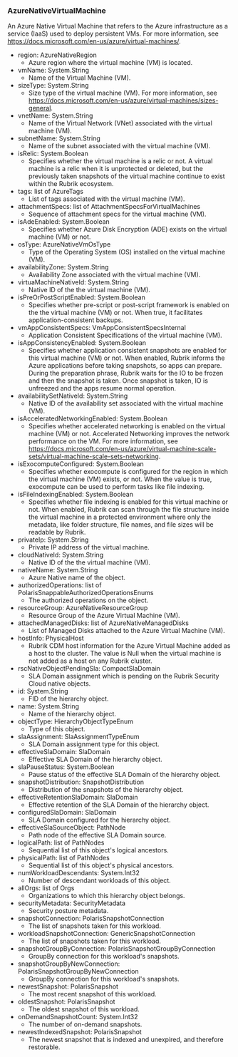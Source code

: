 ### AzureNativeVirtualMachine
An Azure Native Virtual Machine that refers to the Azure infrastructure as a service (IaaS) used to deploy persistent VMs. For more information, see https://docs.microsoft.com/en-us/azure/virtual-machines/.

- region: AzureNativeRegion
  - Azure region where the virtual machine (VM) is located.
- vmName: System.String
  - Name of the Virtual Machine (VM).
- sizeType: System.String
  - Size type of the virtual machine (VM). For more information, see https://docs.microsoft.com/en-us/azure/virtual-machines/sizes-general.
- vnetName: System.String
  - Name of the Virtual Network (VNet) associated with the virtual machine (VM).
- subnetName: System.String
  - Name of the subnet associated with the virtual machine (VM).
- isRelic: System.Boolean
  - Specifies whether the virtual machine is a relic or not. A virtual machine is a relic when it is unprotected or deleted, but the previously taken snapshots of the virtual machine continue to exist within the Rubrik ecosystem.
- tags: list of AzureTags
  - List of tags associated with the virtual machine (VM).
- attachmentSpecs: list of AttachmentSpecsForVirtualMachines
  - Sequence of attachment specs for the virtual machine (VM).
- isAdeEnabled: System.Boolean
  - Specifies whether Azure Disk Encryption (ADE) exists on the virtual machine (VM) or not.
- osType: AzureNativeVmOsType
  - Type of the Operating System (OS) installed on the virtual machine (VM).
- availabilityZone: System.String
  - Availability Zone associated with the virtual machine (VM).
- virtuaMachineNativeId: System.String
  - Native ID of the the virtual machine (VM).
- isPreOrPostScriptEnabled: System.Boolean
  - Specifies whether pre-script or post-script framework is enabled on the the virtual machine (VM) or not. When true, it facilitates application-consistent backups.
- vmAppConsistentSpecs: VmAppConsistentSpecsInternal
  - Application Consistent Specifications of the virtual machine (VM).
- isAppConsistencyEnabled: System.Boolean
  - Specifies whether application consistent snapshots are enabled for this virtual machine (VM) or not. When enabled, Rubrik informs the Azure applications before taking snapshots, so apps can prepare. During the preparation phrase, Rubrik waits for the IO to be frozen and then the snapshot is taken. Once snapshot is taken, IO is unfreezed and the apps resume normal operation.
- availabilitySetNativeId: System.String
  - Native ID of the availability set associated with the virtual machine (VM).
- isAcceleratedNetworkingEnabled: System.Boolean
  - Specifies whether accelerated networking is enabled on the virtual machine (VM) or not. Accelerated Networking improves the network performance on the VM. For more information, see https://docs.microsoft.com/en-us/azure/virtual-machine-scale-sets/virtual-machine-scale-sets-networking.
- isExocomputeConfigured: System.Boolean
  - Specifies whether exocompute is configured for the region in which the virtual machine (VM) exists, or not. When the value is true, exocompute can be used to perform tasks like file indexing.
- isFileIndexingEnabled: System.Boolean
  - Specifies whether file indexing is enabled for this virtual machine or not. When enabled, Rubrik can scan through the file structure inside the virtual machine in a protected environment where only the metadata, like folder structure, file names, and file sizes will be readable by Rubrik.
- privateIp: System.String
  - Private IP address of the virtual machine.
- cloudNativeId: System.String
  - Native ID of the the virtual machine (VM).
- nativeName: System.String
  - Azure Native name of the object.
- authorizedOperations: list of PolarisSnappableAuthorizedOperationsEnums
  - The authorized operations on the object.
- resourceGroup: AzureNativeResourceGroup
  - Resource Group of the Azure Virtual Machine (VM).
- attachedManagedDisks: list of AzureNativeManagedDisks
  - List of Managed Disks attached to the Azure Virtual Machine (VM).
- hostInfo: PhysicalHost
  - Rubrik CDM host information for the Azure Virtual Machine added as a host to the cluster. The value is Null when the virtual machine is not added as a host on any Rubrik cluster.
- rscNativeObjectPendingSla: CompactSlaDomain
  - SLA Domain assignment which is pending on the Rubrik Security Cloud native objects.
- id: System.String
  - FID of the hierarchy object.
- name: System.String
  - Name of the hierarchy object.
- objectType: HierarchyObjectTypeEnum
  - Type of this object.
- slaAssignment: SlaAssignmentTypeEnum
  - SLA Domain assignment type for this object.
- effectiveSlaDomain: SlaDomain
  - Effective SLA Domain of the hierarchy object.
- slaPauseStatus: System.Boolean
  - Pause status of the effective SLA Domain of the hierarchy object.
- snapshotDistribution: SnapshotDistribution
  - Distribution of the snapshots of the hierarchy object.
- effectiveRetentionSlaDomain: SlaDomain
  - Effective retention of the SLA Domain of the hierarchy object.
- configuredSlaDomain: SlaDomain
  - SLA Domain configured for the hierarchy object.
- effectiveSlaSourceObject: PathNode
  - Path node of the effective SLA Domain source.
- logicalPath: list of PathNodes
  - Sequential list of this object's logical ancestors.
- physicalPath: list of PathNodes
  - Sequential list of this object's physical ancestors.
- numWorkloadDescendants: System.Int32
  - Number of descendant workloads of this object.
- allOrgs: list of Orgs
  - Organizations to which this hierarchy object belongs.
- securityMetadata: SecurityMetadata
  - Security posture metadata.
- snapshotConnection: PolarisSnapshotConnection
  - The list of snapshots taken for this workload.
- workloadSnapshotConnection: GenericSnapshotConnection
  - The list of snapshots taken for this workload.
- snapshotGroupByConnection: PolarisSnapshotGroupByConnection
  - GroupBy connection for this workload's snapshots.
- snapshotGroupByNewConnection: PolarisSnapshotGroupByNewConnection
  - GroupBy connection for this workload's snapshots.
- newestSnapshot: PolarisSnapshot
  - The most recent snapshot of this workload.
- oldestSnapshot: PolarisSnapshot
  - The oldest snapshot of this workload.
- onDemandSnapshotCount: System.Int32
  - The number of on-demand snapshots.
- newestIndexedSnapshot: PolarisSnapshot
  - The newest snapshot that is indexed and unexpired, and therefore restorable.
